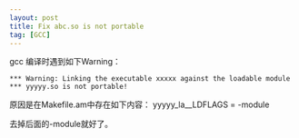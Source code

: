 ```yaml
---
layout: post
title: Fix abc.so is not portable
tag: [GCC]
---
```


gcc 编译时遇到如下Warning：

```
*** Warning: Linking the executable xxxxx against the loadable module
*** yyyyy.so is not portable!
```

<!--break-->

原因是在Makefile.am中存在如下内容：
yyyyy_la__LDFLAGS = -module

去掉后面的-module就好了。
